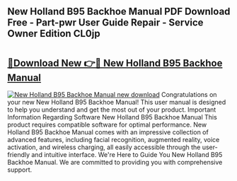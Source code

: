## New Holland B95 Backhoe Manual PDF Download Free - Part-pwr User Guide Repair - Service Owner Edition CL0jp

# <h2><a href="http://bc94431.oget.top/?id=New+Holland+B95+Backhoe+Manual">🔗Download New 👉🔴 New Holland B95 Backhoe Manual</a></h2>

[![New Holland B95 Backhoe Manual new download](https://i.imgur.com/5g1atiW.png)](http://bc94431.oget.top/?id=New+Holland+B95+Backhoe+Manual)
Congratulations on your new New Holland B95 Backhoe Manual! This user manual is designed to help you understand and get the most out of your product. Important Information Regarding Software New Holland B95 Backhoe Manual This product requires compatible software for optimal performance. New Holland B95 Backhoe Manual comes with an impressive collection of advanced features, including facial recognition, augmented reality, voice activation, and wireless charging, all easily accessible through the user-friendly and intuitive interface. We're Here to Guide You New Holland B95 Backhoe Manual. We are committed to providing you with comprehensive support.
